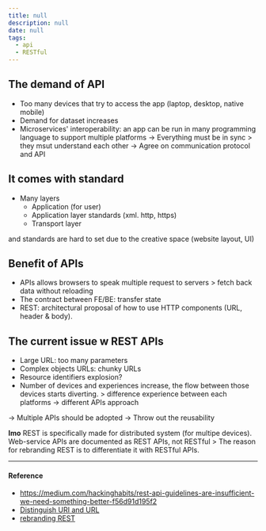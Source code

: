 ```yaml
---
title: null
description: null
date: null
tags:
  - api
  - RESTful
---
```


## The demand of API

- Too many devices that try to access the app (laptop, desktop, native mobile)
- Demand for dataset increases
- Microservices' interoperability: an app can be run in many programming language to support multiple platforms -> Everything must be in sync > they msut understand each other -> Agree on communication protocol and API

## It comes with standard

- Many layers
  - Application (for user)
  - Application layer standards (xml. http, https)
  - Transport layer

and standards are hard to set due to the creative space (website layout, UI)

## Benefit of APIs

- APIs allows browsers to speak multiple request to servers > fetch back data without reloading
- The contract between FE/BE: transfer state
- REST: architectural proposal of how to use HTTP components (URL, header & body).

## The current issue w REST APIs

- Large URL: too many parameters
- Complex objects URLs: chunky URLs
- Resource identifiers explosion?
- Number of devices and experiences increase, the flow between those devices starts diverting. > difference experience between each platforms -> different APIs approach

-> Multiple APIs should be adopted -> Throw out the reusability

**Imo** REST is specifically made for distributed system (for multipe devices). Web-service APIs are documented as REST APIs, not RESTful > The reason for rebranding REST is to differentiate it with RESTful APIs.

---

#### Reference

- https://medium.com/hackinghabits/rest-api-guidelines-are-insufficient-we-need-something-better-f56d91d195f2
- [Distinguish URI and URL](https://danielmiessler.com/study/difference-between-uri-url/)
- [rebranding REST](https://kieranpotts.com/rebranding-rest/)
